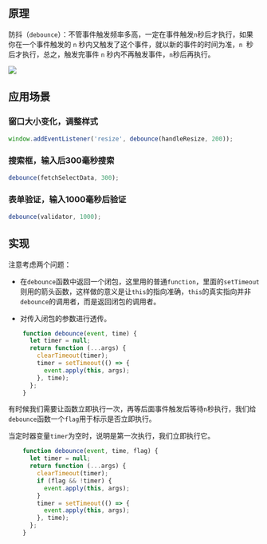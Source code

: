 ## 原理

防抖（`debounce`）：不管事件触发频率多高，一定在事件触发` n `秒后才执行，如果你在一个事件触发的 `n` 秒内又触发了这个事件，就以新的事件的时间为准，`n `秒后才执行，总之，触发完事件 `n` 秒内不再触发事件，`n`秒后再执行。

![](/dist/img/节流防抖.gif)

## 应用场景

### 窗口大小变化，调整样式

```js
window.addEventListener('resize', debounce(handleResize, 200));
```

### 搜索框，输入后300毫秒搜索

```js
debounce(fetchSelectData, 300);
```

### 表单验证，输入1000毫秒后验证

```js
debounce(validator, 1000);
```

## 实现

注意考虑两个问题：

- 在`debounce`函数中返回一个闭包，这里用的普通`function`，里面的`setTimeout`则用的箭头函数，这样做的意义是让`this`的指向准确，`this`的真实指向并非`debounce`的调用者，而是返回闭包的调用者。

- 对传入闭包的参数进行透传。

```js
    function debounce(event, time) {
      let timer = null;
      return function (...args) {
        clearTimeout(timer);
        timer = setTimeout(() => {
          event.apply(this, args);
        }, time);
      };
    }
```

有时候我们需要让函数立即执行一次，再等后面事件触发后等待`n`秒执行，我们给`debounce`函数一个`flag`用于标示是否立即执行。

当定时器变量`timer`为空时，说明是第一次执行，我们立即执行它。

```js
    function debounce(event, time, flag) {
      let timer = null;
      return function (...args) {
        clearTimeout(timer);
        if (flag && !timer) {
          event.apply(this, args);
        }
        timer = setTimeout(() => {
          event.apply(this, args);
        }, time);
      };
    }

```

